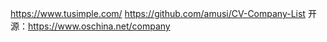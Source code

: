 

<!--
 * @version:
 * @Author:  StevenJokess https://github.com/StevenJokess
 * @Date: 2020-12-17 21:18:16
 * @LastEditors:  StevenJokess https://github.com/StevenJokess
 * @LastEditTime: 2020-12-22 21:56:32
 * @Description:
 * @TODO::
 * @Reference:
-->
https://www.tusimple.com/
https://github.com/amusi/CV-Company-List
开源：https://www.oschina.net/company
